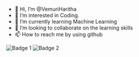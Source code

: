 - 👋 Hi, I’m @VemuriHaritha
- 👀 I’m interested in Coding.
- 🌱 I’m currently learning Machine Learning
- 💞️ I’m looking to collaborate on the learning skills
- 📫 How to reach me by using github

<!---
VemuriHaritha/VemuriHaritha is a ✨ special ✨ repository because its `README.md` (this file) appears on your GitHub profile.
You can click the Preview link to take a look at your changes.
--->
![Badge 1](https://assets.holopin.io/hf2025levels/lvl0-human.webp)
![Badge 2](https://assets.holopin.io/eyJidWNrZXQiOiJob2xvcGluLWFzc2V0cyIsImtleSI6ImFzc2V0cy9jbWcyejhoMW4wMDAwanUwNGJxOHUzdWw2IiwiZWRpdHMiOnsicm90YXRlIjpudWxsfX0=)
